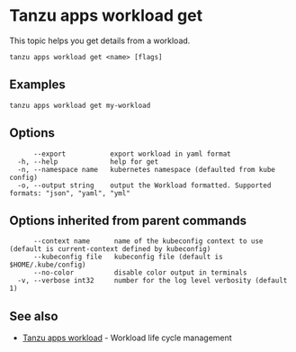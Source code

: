 # Tanzu apps workload get

This topic helps you get details from a workload.

```console
tanzu apps workload get <name> [flags]
```

## <a id="examples"></a>Examples

```console
tanzu apps workload get my-workload
```

## <a id="options"></a>Options

```console
      --export           export workload in yaml format
  -h, --help             help for get
  -n, --namespace name   kubernetes namespace (defaulted from kube config)
  -o, --output string    output the Workload formatted. Supported formats: "json", "yaml", "yml"
```

## <a id="parent-commands-options"></a>Options inherited from parent commands

```console
      --context name      name of the kubeconfig context to use (default is current-context defined by kubeconfig)
      --kubeconfig file   kubeconfig file (default is $HOME/.kube/config)
      --no-color          disable color output in terminals
  -v, --verbose int32     number for the log level verbosity (default 1)
```

## <a id="see-also"></a> See also

* [Tanzu apps workload](tanzu-apps-workload.md)	- Workload life cycle management
